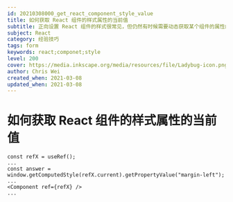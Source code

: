 ```yaml
---
id: 20210308000_get_react_component_style_value
title: 如何获取 React 组件的样式属性的当前值
subtitle: 正向设置 React 组件的样式很常见，但仍然有时候需要动态获取某个组件的属性的当前值
subject: React
category: 经验技巧
tags: form
keywords: react;componet;style
level: 200
cover: https://media.inkscape.org/media/resources/file/Ladybug-icon.png
author: Chris Wei
created_when: 2021-03-08
updated_when: 2021-03-08
---
```


# 如何获取 React 组件的样式属性的当前值

```
const refX = useRef();
...
const answer = window.getComputedStyle(refX.current).getPropertyValue("margin-left");
...
<Component ref={refX} />
...
```
